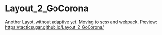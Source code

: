 # Layout_2_GoCorona
Another Layot, without adaptive yet. Moving to scss and webpack.
Preview: https://tacticsugar.github.io/Layout_2_GoCorona/
